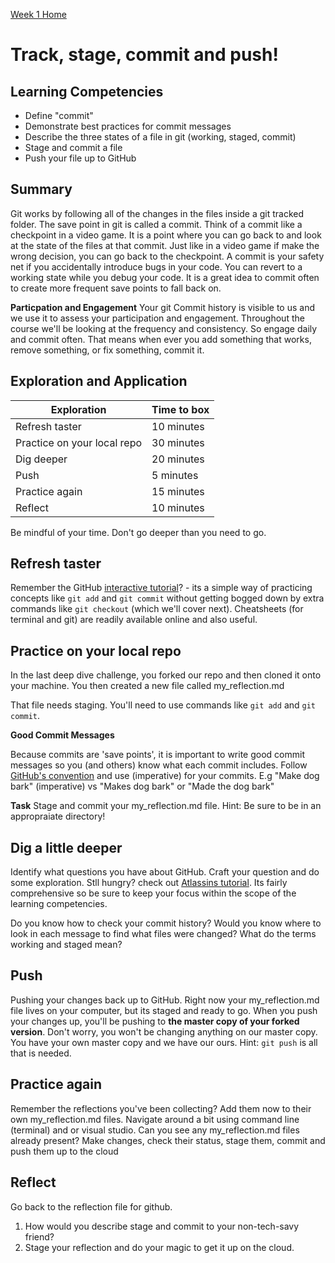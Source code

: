 [Week 1 Home](README.md)

# Track, stage, commit and push!

## Learning Competencies

- Define "commit"
- Demonstrate best practices for commit messages
- Describe the three states of a file in git (working, staged, commit)
- Stage and commit a file
- Push your file up to GitHub

## Summary

Git works by following all of the changes in the files inside a git tracked folder. The save point in git is called a commit. Think of a commit like a checkpoint in a video game. It is a point where you can go back to and look at the state of the files at that commit. Just like in a video game if make the wrong decision, you can go back to the checkpoint. A commit is your safety net if you accidentally introduce bugs in your code. You can revert to a working state while you debug your code. It is a great idea to commit often to create more frequent save points to fall back on.

__Particpation and Engagement__ 
Your git Commit history is visible to us and we use it to assess your participation and engagement. Throughout the course we'll be looking at the frequency and consistency. So engage daily and commit often. That means when ever you add something that works, remove something, or fix something, commit it.  

## Exploration and Application

Exploration | Time to box |
------------|----------|
Refresh taster  | 10 minutes
Practice on your local repo | 30 minutes
Dig deeper | 20 minutes
Push | 5 minutes
Practice again | 15 minutes
Reflect | 10 minutes

Be mindful of your time. Don't go deeper than you need to go.


## Refresh taster
Remember the GitHub [interactive tutorial](https://try.github.io/levels/1/challenges/1)? - its a simple way of practicing concepts like `git add` and `git commit` without getting bogged down by extra commands like `git checkout` (which we'll cover next). Cheatsheets (for terminal and git) are readily available online and also useful.

## Practice on your local repo
In the last deep dive challenge, you forked our repo and then cloned it onto your machine. You then created a new file called my_reflection.md

That file needs staging. You'll need to use commands like `git add` and `git commit`.

__Good Commit Messages__

Because commits are 'save points', it is important to write good commit messages so you (and others) know what each commit includes.
Follow [GitHub's convention](https://stackoverflow.com/questions/3580013/should-i-use-past-or-present-tense-in-git-commit-messages?utm_medium=organic&utm_source=google_rich_qa&utm_campaign=google_rich_qa) and use (imperative) for your commits. E.g "Make dog bark" (imperative) vs "Makes dog bark" or "Made the dog bark"

__Task__ Stage and commit your my_reflection.md file. Hint: Be sure to be in an appropraiate directory!

## Dig a little deeper
Identify what questions you have about GitHub. Craft your question and do some exploration.
Stll hungry? check out [Atlassins tutorial](https://www.atlassian.com/git/tutorials/saving-changes). Its fairly comprehensive so be sure to keep your focus within the scope of the learning competencies.

Do you know how to check your commit history? Would you know where to look in each message to find what files were changed?
What do the terms working and staged mean?

## Push
Pushing your changes back up to GitHub. Right now your my_reflection.md file lives on your computer, but its staged and ready to go. When you push your changes up, you'll be pushing to __the master copy of your forked version__. Don't worry, you won't be changing anything on our master copy. You have your own master copy and we have our ours. Hint: `git push` is all that is needed.

## Practice again
Remember the reflections you've been collecting? Add them now to their own my_reflection.md files. Navigate around a bit using command line (terminal) and or visual studio. Can you see any my_reflection.md files already present? Make changes, check their status, stage them, commit and push them up to the cloud

## Reflect
Go back to the reflection file for github. 

1. How would you describe stage and commit to your non-tech-savy friend?  
2. Stage your reflection and do your magic to get it up on the cloud.

